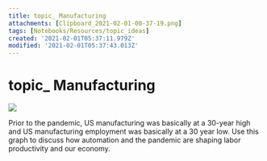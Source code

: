 ```yaml
---
title: topic_ Manufacturing
attachments: [Clipboard_2021-02-01-00-37-19.png]
tags: [Notebooks/Resources/topic_ideas]
created: '2021-02-01T05:37:11.979Z'
modified: '2021-02-01T05:37:43.013Z'
---
```


# topic_ Manufacturing

![](@attachment/Clipboard_2021-02-01-00-37-19.png)

Prior to the pandemic, US manufacturing was basically at a 30-year high and US manufacturing employment was basically at a 30 year low. Use this graph to discuss how automation and the pandemic are shaping labor productivity and our economy.
